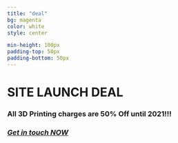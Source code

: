 ```yaml
---
title: "deal"
bg: magenta
color: white
style: center

min-height: 100px
padding-top: 50px
padding-bottom: 50px
---
```


# **SITE LAUNCH DEAL**

### **All 3D Printing charges are 50% Off until 2021!!!**
### *[Get in touch NOW](mailto://realitsolutionswa@gmail.com)*
